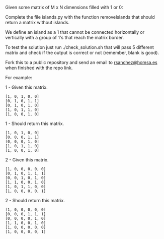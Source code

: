 Given some matrix of M x N dimensions filled with 1 or 0:

Complete the file islands.py with the function removeIslands that should return a matrix without islands.

We define an island as a 1 that cannot be connected horizontally or vertically with a group of 1's that reach the matrix border.

To test the solution just run ./check_solution.sh that will pass 5 different matrix and check if the output is correct or not (remember, blank is good).

Fork this to a public repository and send an email to rsanchez@homsa.es when finished with the repo link.

For example:

1 - Given this matrix.

    [1, 0, 1, 0, 0]
    [0, 1, 0, 1, 1]
    [0, 1, 0, 1, 0]
    [1, 0, 1, 1, 0]
    [1, 0, 0, 1, 0]

1 - Should return this matrix.

    [1, 0, 1, 0, 0]
    [0, 0, 0, 1, 1]
    [0, 0, 0, 1, 0]
    [1, 0, 1, 1, 0]
    [1, 0, 0, 1, 0]

2 - Given this matrix.

    [1, 0, 0, 0, 0, 0]
    [0, 1, 0, 1, 1, 1]
    [0, 0, 1, 0, 1, 0]
    [1, 1, 0, 0, 1, 0]
    [1, 0, 1, 1, 0, 0]
    [1, 0, 0, 0, 0, 1]

2 - Should return this matrix.

    [1, 0, 0, 0, 0, 0]
    [0, 0, 0, 1, 1, 1]
    [0, 0, 0, 0, 1, 0]
    [1, 1, 0, 0, 1, 0]
    [1, 0, 0, 0, 0, 0]
    [1, 0, 0, 0, 0, 1]

